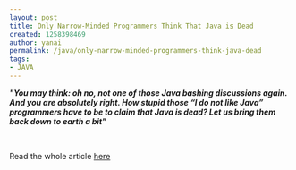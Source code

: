 ```yaml
---
layout: post
title: Only Narrow-Minded Programmers Think That Java is Dead
created: 1258398469
author: yanai
permalink: /java/only-narrow-minded-programmers-think-java-dead
tags:
- JAVA
---
```

<p><em><strong>&quot;You may think: oh no, not one of those Java bashing discussions again. And you are absolutely right. How stupid those &ldquo;I do not like Java&rdquo; programmers have to be to claim that Java is dead? Let us bring them back down to earth a bit&quot;</strong></em></p>
<p>&nbsp;</p>
<p>Read the whole article <a href="http://blog.rainer.eschen.name/2009/10/03/only-narrow-minded-programmers-think-that-java-is-dead/">here</a></p>
